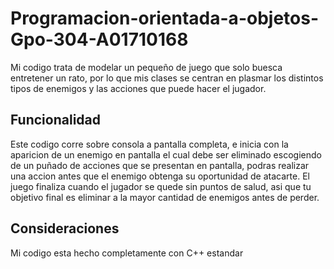 # Programacion-orientada-a-objetos-Gpo-304-A01710168
Mi codigo trata de modelar un pequeño de juego que solo buesca entretener un rato, por lo que mis clases se centran en plasmar los distintos tipos de enemigos y las acciones que puede hacer el jugador. 
## Funcionalidad
Este codigo corre sobre consola a pantalla completa, e inicia con la aparicion de un enemigo en pantalla el cual debe ser eliminado escogiendo de un puñado de acciones que se presentan en pantalla, podras realizar una accion antes que el enemigo obtenga su oportunidad de atacarte. El juego finaliza cuando el jugador se quede sin puntos de salud, asi que tu objetivo final es eliminar a la mayor cantidad de enemigos antes de perder.
## Consideraciones
Mi codigo esta hecho completamente con C++ estandar
